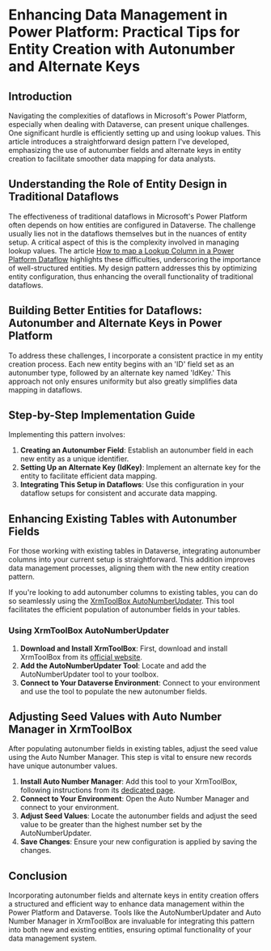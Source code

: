 # Enhancing Data Management in Power Platform: Practical Tips for Entity Creation with Autonumber and Alternate Keys

## Introduction

Navigating the complexities of dataflows in Microsoft's Power Platform, especially when dealing with Dataverse, can present unique challenges. One significant hurdle is efficiently setting up and using lookup values. This article introduces a straightforward design pattern I've developed, emphasizing the use of autonumber fields and alternate keys in entity creation to facilitate smoother data mapping for data analysts.

## Understanding the Role of Entity Design in Traditional Dataflows

The effectiveness of traditional dataflows in Microsoft's Power Platform often depends on how entities are configured in Dataverse. The challenge usually lies not in the dataflows themselves but in the nuances of entity setup. A critical aspect of this is the complexity involved in managing lookup values. The article [How to map a Lookup Column in a Power Platform Dataflow](https://www.apprising.co.nz/post/how-to-map-a-lookup-column-in-a-power-platform-dataflow) highlights these difficulties, underscoring the importance of well-structured entities. My design pattern addresses this by optimizing entity configuration, thus enhancing the overall functionality of traditional dataflows.

## Building Better Entities for Dataflows: Autonumber and Alternate Keys in Power Platform

To address these challenges, I incorporate a consistent practice in my entity creation process. Each new entity begins with an 'ID' field set as an autonumber type, followed by an alternate key named 'IdKey.' This approach not only ensures uniformity but also greatly simplifies data mapping in dataflows.

## Step-by-Step Implementation Guide

Implementing this pattern involves:

1. **Creating an Autonumber Field**: Establish an autonumber field in each new entity as a unique identifier.
2. **Setting Up an Alternate Key (IdKey)**: Implement an alternate key for the entity to facilitate efficient data mapping.
3. **Integrating This Setup in Dataflows**: Use this configuration in your dataflow setups for consistent and accurate data mapping.

## Enhancing Existing Tables with Autonumber Fields

For those working with existing tables in Dataverse, integrating autonumber columns into your current setup is straightforward. This addition improves data management processes, aligning them with the new entity creation pattern.

If you're looking to add autonumber columns to existing tables, you can do so seamlessly using the [XrmToolBox AutoNumberUpdater](https://mayankp.wordpress.com/2021/12/09/xrmtoolbox-autonumberupdater-new-tool/). This tool facilitates the efficient population of autonumber fields in your tables.

### Using XrmToolBox AutoNumberUpdater

1. **Download and Install XrmToolBox**: First, download and install XrmToolBox from its [official website](https://www.xrmtoolbox.com/).
2. **Add the AutoNumberUpdater Tool**: Locate and add the AutoNumberUpdater tool to your toolbox.
3. **Connect to Your Dataverse Environment**: Connect to your environment and use the tool to populate the new autonumber fields.

## Adjusting Seed Values with Auto Number Manager in XrmToolBox

After populating autonumber fields in existing tables, adjust the seed value using the Auto Number Manager. This step is vital to ensure new records have unique autonumber values.

1. **Install Auto Number Manager**: Add this tool to your XrmToolBox, following instructions from its [dedicated page](https://jonasr.app/ANM/).
2. **Connect to Your Environment**: Open the Auto Number Manager and connect to your environment.
3. **Adjust Seed Values**: Locate the autonumber fields and adjust the seed value to be greater than the highest number set by the AutoNumberUpdater.
4. **Save Changes**: Ensure your new configuration is applied by saving the changes.

## Conclusion

Incorporating autonumber fields and alternate keys in entity creation offers a structured and efficient way to enhance data management within the Power Platform and Dataverse. Tools like the AutoNumberUpdater and Auto Number Manager in XrmToolBox are invaluable for integrating this pattern into both new and existing entities, ensuring optimal functionality of your data management system.
